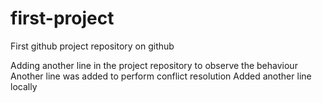 # first-project
First github project repository on github

Adding another line in the project repository to observe the behaviour
Another line was added to perform conflict resolution
Added another line locally

